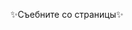 ✨Съебните со страницы✨
<!---
SC20K/SC20K is a ✨ special ✨ repository because its `README.md` (this file) appears on your GitHub profile.
You can click the Preview link to take a look at your changes.
--->
